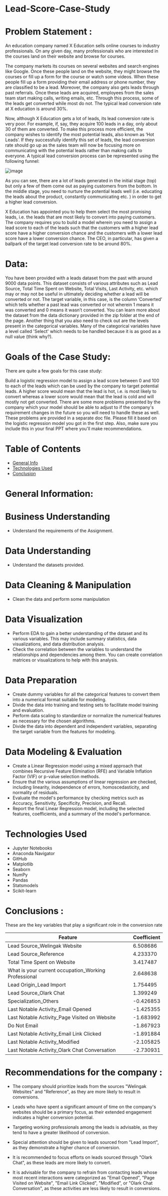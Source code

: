# Lead-Score-Case-Study
# Problem Statement :

An education company named X Education sells online courses to industry professionals. On any given day, many professionals who are interested in the courses land on their website and browse for courses. 

The company markets its courses on several websites and search engines like Google. Once these people land on the website, they might browse the courses or fill up a form for the course or watch some videos. When these people fill up a form providing their email address or phone number, they are classified to be a lead. Moreover, the company also gets leads through past referrals. Once these leads are acquired, employees from the sales team start making calls, writing emails, etc. Through this process, some of the leads get converted while most do not. The typical lead conversion rate at X education is around 30%. 

Now, although X Education gets a lot of leads, its lead conversion rate is very poor. For example, if, say, they acquire 100 leads in a day, only about 30 of them are converted. To make this process more efficient, the company wishes to identify the most potential leads, also known as ‘Hot Leads’. If they successfully identify this set of leads, the lead conversion rate should go up as the sales team will now be focusing more on communicating with the potential leads rather than making calls to everyone. A typical lead conversion process can be represented using the following funnel:

![image](https://github.com/NagarajKSundar/Lead-Score-Case-Study/assets/116784388/e7f0dbe3-d5d0-49dd-bb24-de5319ab63e8)

As you can see, there are a lot of leads generated in the initial stage (top) but only a few of them come out as paying customers from the bottom. In the middle stage, you need to nurture the potential leads well (i.e. educating the leads about the product, constantly communicating etc. ) in order to get a higher lead conversion.

X Education has appointed you to help them select the most promising leads, i.e. the leads that are most likely to convert into paying customers. The company requires you to build a model wherein you need to assign a lead score to each of the leads such that the customers with a higher lead score have a higher conversion chance and the customers with a lower lead score have a lower conversion chance. The CEO, in particular, has given a ballpark of the target lead conversion rate to be around 80%.

# Data:
You have been provided with a leads dataset from the past with around 9000 data points. This dataset consists of various attributes such as Lead Source, Total Time Spent on Website, Total Visits, Last Activity, etc. which may or may not be useful in ultimately deciding whether a lead will be converted or not. The target variable, in this case, is the column ‘Converted’ which tells whether a past lead was converted or not wherein 1 means it was converted and 0 means it wasn’t converted. You can learn more about the dataset from the data dictionary provided in the zip folder at the end of the page. Another thing that you also need to check out are the levels present in the categorical variables. Many of the categorical variables have a level called 'Select' which needs to be handled because it is as good as a null value (think why?).

# Goals of the Case Study:
There are quite a few goals for this case study:

Build a logistic regression model to assign a lead score between 0 and 100 to each of the leads which can be used by the company to target potential leads. A higher score would mean that the lead is hot, i.e. is most likely to convert whereas a lower score would mean that the lead is cold and will mostly not get converted.
There are some more problems presented by the company which your model should be able to adjust to if the company's requirement changes in the future so you will need to handle these as well. These problems are provided in a separate doc file. Please fill it based on the logistic regression model you got in the first step. Also, make sure you include this in your final PPT where you'll make recommendations.

# Table of Contents
- [General Info](https://github.com/NagarajKSundar/Lead-Score-Case-Study/blob/main/README.md#General-Information)
- [Technologies Used](https://github.com/NagarajKSundar/Lead-Score-Case-Study/blob/main/README.md#technologies-used)
- [Conclusion](https://github.com/NagarajKSundar/Lead-Score-Case-Study/blob/main/README.md#conclusions-)

# General Information:
# Business Understanding
- Understand the requirements of the Assignment.

# Data Understanding
- Understand the datasets provided.

# Data Cleaning & Manipulation
- Clean the data and perform some manipulation

# Data Visualization
- Perform EDA to gain a better understanding of the dataset and its various variables. This may include summary statistics, data visualizations, and data distribution analysis.
- Check the correlation between the variables to understand the relationships and dependencies among them. You can create correlation matrices or visualizations to help with this analysis.

# Data Preparation
- Create dummy variables for all the categorical features to convert them into a numerical format suitable for modeling.
- Divide the data into training and testing sets to facilitate model training and evaluation.
- Perform data scaling to standardize or normalize the numerical features as necessary for the chosen algorithms.
- Divide the data into dependent and independent variables, separating the target variable from the features for modeling.

# Data Modeling & Evaluation
- Create a Linear Regression model using a mixed approach that combines Recursive Feature Elimination (RFE) and Variable Inflation Factor (VIF) or p-value selection methods.
- Ensure that the various assumptions of linear regression are checked, including linearity, independence of errors, homoscedasticity, and normality of residuals.
- Evaluate the model's performance by checking metrics such as Accuracy, Sensitivity, Specificity, Precision, and Recall.
- Report the final Linear Regression model, including the selected features, coefficients, and a summary of the model's performance.

# Technologies Used
- Jupyter Notebooks
- Anaconda Navigator
- GitHub
- Matplotlib
- Seaborn
- NumPy
- Pandas
- Statsmodels
- Scikit-learn

# Conclusions :
These are the key variables that play a significant role in the conversion rate

| Feature                                                | Coefficient   |
|--------------------------------------------------------|---------------|
| Lead Source_Welingak Website                            | 6.508686      |
| Lead Source_Reference                                   | 4.233370      |
| Total Time Spent on Website                             | 3.417487      |
| What is your current occupation_Working Professional    | 2.648638      |
| Lead Origin_Lead Import                                 | 1.754495      |
| Lead Source_Olark Chat                                  | 1.399249      |
| Specialization_Others                                   | -0.426853     |
| Last Notable Activity_Email Opened                      | -1.425355     |
| Last Notable Activity_Page Visited on Website           | -1.683992     |
| Do Not Email                                            | -1.867923     |
| Last Notable Activity_Email Link Clicked                | -1.891884     |
| Last Notable Activity_Modified                          | -2.105825     |
| Last Notable Activity_Olark Chat Conversation           | -2.730931     |

# Recommendations for the company :
- The company should prioritize leads from the sources "Welingak Websites" and "Reference", as they are more likely to result in conversions.

- Leads who have spent a significant amount of time on the company's websites should be a primary focus, as their extended engagement indicates a higher conversion potential.

- Targeting working professionals among the leads is advisable, as they tend to have a greater likelihood of conversion.

- Special attention should be given to leads sourced from "Lead Import", as they demonstrate a higher chance of conversion.

- It is recommended to focus efforts on leads sourced through "Olark Chat", as these leads are more likely to convert.

- It is advisable for the company to refrain from contacting leads whose most recent interactions were categorized as "Email Opened", "Page Visited on Website", "Email Link Clicked", "Modified", or "Olark Chat Conversation", as these activities are less likely to result in conversions.





